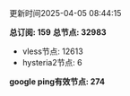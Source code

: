 更新时间2025-04-05 08:44:15

**总订阅: 159**
**总节点: 32983**
- vless节点: 12613
- hysteria2节点: 6

**google ping有效节点: 274**
